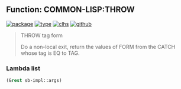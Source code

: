## Function: COMMON-LISP:THROW
[![package](https://img.shields.io/badge/Package-COMMON--LISP-5f9ea0.svg?style=social&colorA=999999)](../) [![type](https://img.shields.io/badge/Type-Function-5f9ea0.svg?style=social&colorA=999999)](../#function) [![clhs](https://img.shields.io/badge/CLHS-THROW-5f9ea0.svg?style=social&colorA=999999)](http://www.lispworks.com/documentation/HyperSpec/Body/s_throw.htm) [![github](https://img.shields.io/badge/GitHub-View_the_source-5f9ea0.svg?style=social&colorA=999999&logo=github)](https://github.com/sbcl/sbcl/blob/master/src/code/simple-fun.lisp/) 

> THROW tag form
> 
> Do a non-local exit, return the values of FORM from the CATCH whose tag is EQ
> to TAG.

### Lambda list
```cl
(&rest sb-impl::args)
```
